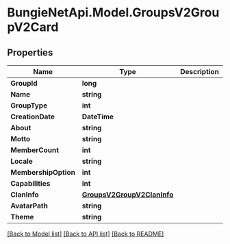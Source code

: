 
# BungieNetApi.Model.GroupsV2GroupV2Card

## Properties

Name | Type | Description | Notes
------------ | ------------- | ------------- | -------------
**GroupId** | **long** |  | [optional] 
**Name** | **string** |  | [optional] 
**GroupType** | **int** |  | [optional] 
**CreationDate** | **DateTime** |  | [optional] 
**About** | **string** |  | [optional] 
**Motto** | **string** |  | [optional] 
**MemberCount** | **int** |  | [optional] 
**Locale** | **string** |  | [optional] 
**MembershipOption** | **int** |  | [optional] 
**Capabilities** | **int** |  | [optional] 
**ClanInfo** | [**GroupsV2GroupV2ClanInfo**](GroupsV2GroupV2ClanInfo.md) |  | [optional] 
**AvatarPath** | **string** |  | [optional] 
**Theme** | **string** |  | [optional] 

[[Back to Model list]](../README.md#documentation-for-models)
[[Back to API list]](../README.md#documentation-for-api-endpoints)
[[Back to README]](../README.md)

